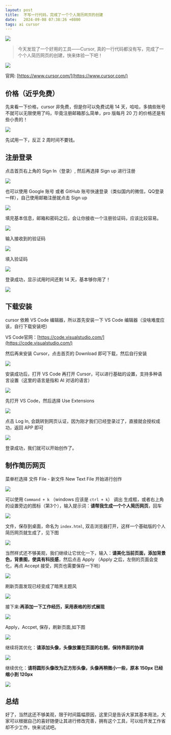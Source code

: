 ```yaml
---
layout: post
title:  不写一行代码，完成了一个个人简历网页的创建
date:   2024-09-08 07:38:26 +0800
tags: ai cursor
---
```


![](https://bytesops.oss-cn-hangzhou.aliyuncs.com/picgo/2024/3f7e354c-23d4-4184-92d2-03a2f9495cb1.jpg)


> 今天发现了一个好用的工具——Cursor, 真的一行代码都没有写，完成了一个个人简历网页的创建，快来体验一下吧！


![](https://bytesops.oss-cn-hangzhou.aliyuncs.com/picgo/2024/d8a1210f-b052-45e7-9c2c-e3bedba81a71.png)

官网: [https://www.cursor.com/](https://www.cursor.com/)

## 价格（近乎免费）

先来看一下价格，cursor 非免费，但是你可以免费试用 14 天，哈哈，多搞些账号不就可以无限使用了吗，毕竟注册邮箱那么简单，pro 版每月 20 刀 的价格还是有些小贵的！


![](https://bytesops.oss-cn-hangzhou.aliyuncs.com/picgo/2024/f11b1171-720b-4dd4-a0d0-2dc5f487fc59.png)

先试用一下，反正 2 周时间不要钱。

## 注册登录

点击首页右上角的 Sign In（登录）, 然后再选择 Sign up 进行注册


![](https://bytesops.oss-cn-hangzhou.aliyuncs.com/picgo/2024/f7b21331-175e-437d-9db3-b5477145c6e1.png)

也可以使用 Google 账号 或者 GitHub 账号快速登录（类似国内的微信，QQ登录一样），自己使用邮箱注册就点击 Sign up

![](https://bytesops.oss-cn-hangzhou.aliyuncs.com/picgo/2024/28df088f-5906-432e-bee8-ffb855f435b5.png)

填完基本信息，邮箱和密码之后，会让你接收一个注册验证码，应该比较容易。


![](https://bytesops.oss-cn-hangzhou.aliyuncs.com/picgo/2024/e0023060-a4bb-4dcc-949f-129c289c421f.png)

输入接收到的验证码


![](https://bytesops.oss-cn-hangzhou.aliyuncs.com/picgo/2024/99e28346-2e1c-437d-8a2b-e749470d030e.png)

填入验证码

![](https://bytesops.oss-cn-hangzhou.aliyuncs.com/picgo/2024/7a00115b-0182-4be3-94b2-1efcc27ee3e4.png)

登录成功，显示试用时间还剩 14 天，基本够你用了！

![](https://bytesops.oss-cn-hangzhou.aliyuncs.com/picgo/2024/faef1fc5-be24-4510-be58-aac2d1f8d4f6.png)

## 下载安装

cursor 依赖 VS Code 编辑器，所以首先安装一下 VS Code 编辑器（没啥难度应该，自行下载安装吧）

VS Code官网：[https://code.visualstudio.com/](https://code.visualstudio.com/)

然后再来安装 Cursor，点击首页的 Download 即可下载，然后自行安装


![](https://bytesops.oss-cn-hangzhou.aliyuncs.com/picgo/2024/ca30178d-a153-4891-9fb1-603562c680e9.png)

安装成功后，打开 VS Code 再打开 Cursor，可以进行基础的设置，支持多种语言设置（这里的语言是指和 AI 对话的语言）


![](https://bytesops.oss-cn-hangzhou.aliyuncs.com/picgo/2024/b28856f7-09a5-4d8c-ab46-dc145123e348.png)

先打开 VS Code，然后选择 Use Extensions


![](https://bytesops.oss-cn-hangzhou.aliyuncs.com/picgo/2024/eb2060fb-5245-4a5f-9099-a32e9aaf72c2.png)

点击 Log In, 会跳转到网页认证，因为刚才我们已经登录过了，直接就会授权成功，返回 APP 即可


![](https://bytesops.oss-cn-hangzhou.aliyuncs.com/picgo/2024/6052e258-9baa-4131-9dc5-b7595ab550ce.png)

登录成功，我们就可以开始创作了。

## 制作简历网页

菜单栏选择 文件 File - 新文件 New Text File 开始进行创作


![](https://bytesops.oss-cn-hangzhou.aliyuncs.com/picgo/2024/067b54ed-35b2-406b-b5dc-16afb2af2638.png)

可以使用 `Command + k` （windows 应该是 `ctrl + k`） 调出 生成框，或者右上角的设置旁边的图标（第3个），输入提示词：**请帮我生成一个个人简历网页**，回车


![](https://bytesops.oss-cn-hangzhou.aliyuncs.com/picgo/2024/16d56591-d562-4653-8270-e5bb3b84a598.png)

文件，保存到桌面，命名为 `index.html`, 双击浏览器打开，这样一个基础版的个人简历网页就生成了，见下图


![](https://bytesops.oss-cn-hangzhou.aliyuncs.com/picgo/2024/bc3128c6-e9b1-4a05-8f6e-ad36d467b90a.png)

当然样式还不够美观，我们继续让它优化一下，输入：**请美化当前页面，添加背景色，背景图，使具有科技感**，然后点击 Apply （Apply 之后，左侧的页面会变化，再点 Accept 接受，网页也需要保存一下哟）

![](https://bytesops.oss-cn-hangzhou.aliyuncs.com/picgo/2024/def9a71b-29d8-46bc-a3c5-58475b9edb84.png)

刷新页面发现已经变成了暗黑主题风


![](https://bytesops.oss-cn-hangzhou.aliyuncs.com/picgo/2024/a578a3c8-1f70-4ffd-8b01-70e8126db41a.png)

接下来:**再添加一下工作经历，采用表格的形式展现**


![](https://bytesops.oss-cn-hangzhou.aliyuncs.com/picgo/2024/3e4f65b3-8bbf-4c4e-9029-0dd612f36998.png)

Apply，Accpet, 保存，刷新页面,如下图


![](https://bytesops.oss-cn-hangzhou.aliyuncs.com/picgo/2024/98eb74de-d4e0-4e38-bfe3-2ef9e83926f3.png)

继续将其优化：**请添加头像，头像放置在页面的右侧，保持界面的协调**


![](https://bytesops.oss-cn-hangzhou.aliyuncs.com/picgo/2024/ed5dc0ed-0e08-40a7-8c85-19ca5c08fddd.png)

继续优化：**请将圆形头像改为正方形头像，头像再稍微小一些，原本 150px 已经缩小到 120px**


![](https://bytesops.oss-cn-hangzhou.aliyuncs.com/picgo/2024/272a8aaa-820e-4b38-a629-6e4e2188391a.png)

## 总结

好了，当然这还不够美观，限于时间篇幅原因，这里只是告诉大家其基本用法，大家可以根据自己的喜好随便让其进行修改完善，拥有这个工具，可以给开发工作省却不少工作，快来试试吧。

